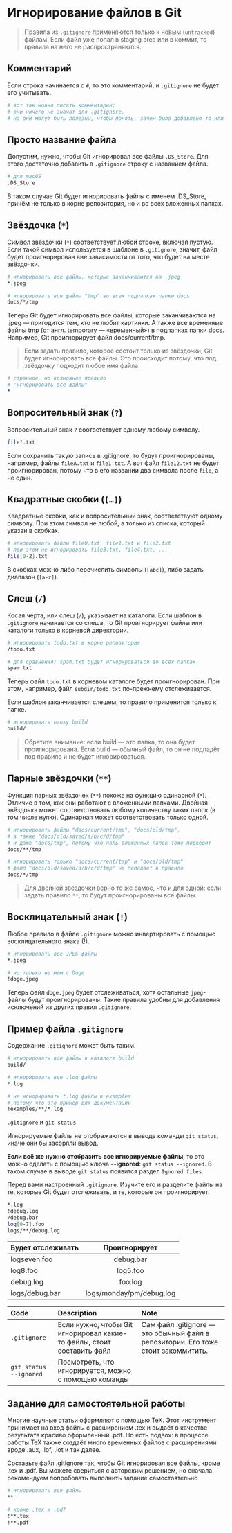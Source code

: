 # Игнорирование файлов в Git

> Правила из `.gitignore` применяются только к новым (`untracked`) файлам. Если файл уже попал в staging area или в коммит, то правила на него не распространяются.

## Комментарий
Если строка начинается с `#`, то это комментарий, и `.gitignore` не будет его учитывать.

```Bash
# вот так можно писать комментарии;
# они ничего не значат для .gitignore,
# но они могут быть полезны, чтобы понять, зачем было добавлено то или иное правило 
```

## Просто название файла
Допустим, нужно, чтобы Git игнорировал все файлы `.DS_Store`. Для этого достаточно добавить в `.gitignore` строку с названием файла.

```Bash
# для macOS
.DS_Store 
```

В таком случае Git будет игнорировать файлы с именем .DS_Store, причём не только в корне репозитория, но и во всех вложенных папках.

## Звёздочка (`*`)
Символ звёздочки (`*`) соответствует любой строке, включая пустую. Если такой символ используется в шаблоне в `.gitignore`, значит, файл будет проигнорирован вне зависимости от того, что будет на месте звёздочки.

```Bash
# игнорировать все файлы, которые заканчиваются на .jpeg
*.jpeg

# игнорировать все файлы "tmp" во всех подпапках папки docs
docs/*/tmp 
```

Теперь Git будет игнорировать все файлы, которые заканчиваются на .jpeg — пригодится тем, кто не любит картинки. А также все временные файлы tmp (от англ. temporary — «временный») в подпапках папки docs. Например, Git проигнорирует файл docs/current/tmp.

> Если задать правило, которое состоит только из звёздочки, Git будет игнорировать все файлы. Это происходит потому, что под звёздочку подходит любое имя файла.

```Bash
# странное, но возможное правило
# "игнорировать все файлы"
* 
```

## Вопросительный знак (`?`)

Вопросительный знак `?` соответствует одному любому символу.

```Bash
file?.txt 
```

Если сохранить такую запись в .gitignore, то будут проигнорированы, например, файлы `fileA.txt` и `file1.txt`. А вот файл `file12.txt` не будет проигнорирован, потому что в его названии два символа после `file`, а не один.

## Квадратные скобки (`[…]`)

Квадратные скобки, как и вопросительный знак, соответствуют одному символу. При этом символ не любой, а только из списка, который указан в скобках.

```Bash
# игнорировать файлы file0.txt, file1.txt и file2.txt
# при этом не игнорировать file3.txt, file4.txt, ...
file[0-2].txt 
```

В скобках можно либо перечислить символы (`[abc]`), либо задать диапазон (`[a-z]`).

## Слеш (`/`)

Косая черта, или слеш (`/`), указывает на каталоги. Если шаблон в `.gitignore` начинается со слеша, то Git проигнорирует файлы или каталоги только в корневой директории.

```Bash
# игнорировать todo.txt в корне репозитория
/todo.txt

# для сравнения: spam.txt будет игнорироваться во всех папках
spam.txt 
```

Теперь файл `todo.txt` в корневом каталоге будет проигнорирован. При этом, например, файл `subdir/todo.txt` по-прежнему отслеживается.

Если шаблон заканчивается слешем, то правило применится только к папке.

```Bash
# игнорировать папку build
build/ 
```

> Обратите внимание: если build — это папка, то она будет проигнорирована. Если build — обычный файл, то он не подпадёт под правило и не будет игнорироваться.

## Парные звёздочки (`**`)

Функция парных звёздочек (`**`) похожа на функцию одинарной (`*`). Отличие в том, как они работают с вложенными папками. Двойная звёздочка может соответствовать любому количеству таких папок (в том числе нулю). Одинарная может соответствовать только одной.

```Bash
# игнорировать файлы "docs/current/tmp", "docs/old/tmp",
# а также "docs/old/saved/a/b/c/d/tmp"
# и даже "docs/tmp", потому что ноль вложенных папок тоже подходит
docs/**/tmp

# игнорировать только "docs/current/tmp" и "docs/old/tmp"
# файл "docs/old/saved/a/b/c/d/tmp" не попадает в правило
docs/*/tmp 
```

> Для двойной звёздочки верно то же самое, что и для одной: если задать правило `**`, то будут проигнорированы все файлы.

## Восклицательный знак (`!`)

Любое правило в файле `.gitignore` можно инвертировать с помощью восклицательного знака (!).

```Bash
# игнорировать все JPEG-файлы
*.jpeg

# но только не мем с Doge
!doge.jpeg
```

Теперь файл `doge.jpeg` будет отслеживаться, хотя остальные `jpeg`-файлы будут проигнорированы. Такие правила удобны для добавления исключений из других правил `.gitignore`.

## Пример файла `.gitignore`

Содержание `.gitignore` может быть таким.

```Bash
# игнорировать все файлы в каталоге build
build/

# игнорировать все .log файлы
*.log

# не игнорировать *.log файлы в examples
# потому что это пример для документации
!examples/**/*.log 
```

`.gitignore` и `git status`

Игнорируемые файлы не отображаются в выводе команды `git status`, иначе они бы засоряли вывод.

**Если всё же нужно отобразить все игнорируемые файлы**, то это можно сделать с помощью ключа **--ignored**: `git status --ignored`. В таком случае в выводе `git status` появится раздел `Ignored files`.

Перед вами настроенный `.gitignore`. Изучите его и разделите файлы на те, которые Git будет отслеживать, и те, которые он проигнорирует.

```Bash
*.log
!debug.log
/debug.bar
log[0-7].foo
logs/**/debug.log
```

| Будет отслеживать  | Проигнорирует  | 
|:------------- |:---------------:| 
| logseven.foo        | debug.bar        | 
| log8.foo         | log5.foo        | 
| debug.log         | foo.log      | 
| logs/debug.bar        | logs/monday/pm/debug.log | 


| Code | Description | Note |
|:----------|:----------|:----------|
| `.gitignore` | Если нужно, чтобы Git игнорировал какие-то файлы, стоит составить файл  |  Сам файл .gitignore — это обычный файл в репозитории. Его тоже стоит закоммитить.  |
| `git status --ignored` | Посмотреть, что игнорируется, можно с помощью команды |  |

## Задание для самостоятельной работы

Многие научные статьи оформляют с помощью TeX. Этот инструмент принимает на вход файлы с расширением .tex и выдаёт в качестве результата красиво оформленный .pdf. Но есть подвох: в процессе работы TeX также создаёт много временных файлов с расширениями вроде .aux, .lof, .lot и так далее.

Составьте файл .gitignore так, чтобы Git игнорировал все файлы, кроме .tex и .pdf. Вы можете свериться с авторским решением, но сначала рекомендуем попробовать выполнить задание самостоятельно

```Bash
# игнорировать все файлы
**

# кроме .tex и .pdf
!**.tex
!**.pdf
```

